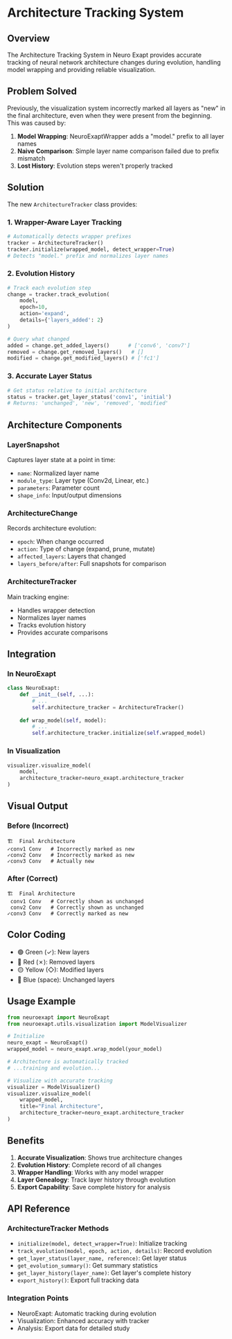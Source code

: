 # Architecture Tracking System

## Overview

The Architecture Tracking System in Neuro Exapt provides accurate tracking of neural network architecture changes during evolution, handling model wrapping and providing reliable visualization.

## Problem Solved

Previously, the visualization system incorrectly marked all layers as "new" in the final architecture, even when they were present from the beginning. This was caused by:

1. **Model Wrapping**: NeuroExaptWrapper adds a "model." prefix to all layer names
2. **Naive Comparison**: Simple layer name comparison failed due to prefix mismatch
3. **Lost History**: Evolution steps weren't properly tracked

## Solution

The new `ArchitectureTracker` class provides:

### 1. Wrapper-Aware Layer Tracking
```python
# Automatically detects wrapper prefixes
tracker = ArchitectureTracker()
tracker.initialize(wrapped_model, detect_wrapper=True)
# Detects "model." prefix and normalizes layer names
```

### 2. Evolution History
```python
# Track each evolution step
change = tracker.track_evolution(
    model, 
    epoch=10, 
    action='expand',
    details={'layers_added': 2}
)

# Query what changed
added = change.get_added_layers()      # ['conv6', 'conv7']
removed = change.get_removed_layers()   # []
modified = change.get_modified_layers() # ['fc1']
```

### 3. Accurate Layer Status
```python
# Get status relative to initial architecture
status = tracker.get_layer_status('conv1', 'initial')
# Returns: 'unchanged', 'new', 'removed', 'modified'
```

## Architecture Components

### LayerSnapshot
Captures layer state at a point in time:
- `name`: Normalized layer name
- `module_type`: Layer type (Conv2d, Linear, etc.)
- `parameters`: Parameter count
- `shape_info`: Input/output dimensions

### ArchitectureChange
Records architecture evolution:
- `epoch`: When change occurred
- `action`: Type of change (expand, prune, mutate)
- `affected_layers`: Layers that changed
- `layers_before/after`: Full snapshots for comparison

### ArchitectureTracker
Main tracking engine:
- Handles wrapper detection
- Normalizes layer names
- Tracks evolution history
- Provides accurate comparisons

## Integration

### In NeuroExapt
```python
class NeuroExapt:
    def __init__(self, ...):
        # ...
        self.architecture_tracker = ArchitectureTracker()
    
    def wrap_model(self, model):
        # ...
        self.architecture_tracker.initialize(self.wrapped_model)
```

### In Visualization
```python
visualizer.visualize_model(
    model,
    architecture_tracker=neuro_exapt.architecture_tracker
)
```

## Visual Output

### Before (Incorrect)
```
🏗️  Final Architecture
✓conv1 Conv   # Incorrectly marked as new
✓conv2 Conv   # Incorrectly marked as new
✓conv3 Conv   # Actually new
```

### After (Correct)
```
🏗️  Final Architecture
 conv1 Conv   # Correctly shown as unchanged
 conv2 Conv   # Correctly shown as unchanged
✓conv3 Conv   # Correctly marked as new
```

## Color Coding
- 🟢 Green (✓): New layers
- 🔴 Red (✗): Removed layers
- 🟡 Yellow (◇): Modified layers
- 🔵 Blue (space): Unchanged layers

## Usage Example

```python
from neuroexapt import NeuroExapt
from neuroexapt.utils.visualization import ModelVisualizer

# Initialize
neuro_exapt = NeuroExapt()
wrapped_model = neuro_exapt.wrap_model(your_model)

# Architecture is automatically tracked
# ...training and evolution...

# Visualize with accurate tracking
visualizer = ModelVisualizer()
visualizer.visualize_model(
    wrapped_model,
    title="Final Architecture",
    architecture_tracker=neuro_exapt.architecture_tracker
)
```

## Benefits

1. **Accurate Visualization**: Shows true architecture changes
2. **Evolution History**: Complete record of all changes
3. **Wrapper Handling**: Works with any model wrapper
4. **Layer Genealogy**: Track layer history through evolution
5. **Export Capability**: Save complete history for analysis

## API Reference

### ArchitectureTracker Methods

- `initialize(model, detect_wrapper=True)`: Initialize tracking
- `track_evolution(model, epoch, action, details)`: Record evolution
- `get_layer_status(layer_name, reference)`: Get layer status
- `get_evolution_summary()`: Get summary statistics
- `get_layer_history(layer_name)`: Get layer's complete history
- `export_history()`: Export full tracking data

### Integration Points

- NeuroExapt: Automatic tracking during evolution
- Visualization: Enhanced accuracy with tracker
- Analysis: Export data for detailed study 